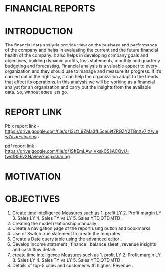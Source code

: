 # FINANCIAL REPORTS 
# INTRODUCTION 
The financial data analysis provide view on the business and performance of the company and helps in evaluating the current and the future financial health of the company. It also helps in developing company goals and objectives, building dynamic profits, loss statements, monthly and quarterly budgeting and forecasting. Financial analysis is a valuable aspect to every organization and they should use to manage and measure its progress. If it’s carried out in the right way, it can help the organization adapt to the trends that affect its operations.  In this analysis we will be working as a financial analyst for an organization and carry out the insights from the available data. So, without adieu lets go. 
# REPORT LINK 
Pbix report link - https://drive.google.com/file/d/13Lft_9ZMa3fL5ceu9t7RGZY2TBnXv7lX/view?usp=sharing . 

pdf report link - https://drive.google.com/file/d/1SftEmLAw_VkskCS8ACQvU-two1B5EvXN/view?usp=sharing
# MOTIVATION 

# OBJECTIVES 
1. Create time intelligence Measures such as 1. profit LY 2. Profit margin LY 3. Sales LY 4. Sales TY vs LY 5. Sales YTD,QTD,MTD .
2. Creating the model relationship manually . 
3. Create a navigation page of the report using button and bookmarks 
4. Use of Switch true statement to create the templates 
5. Create a Date query table using the advanced editor . 
6. Develop Income statement , finance , balance sheet , revenue insights and cash flow details 
7. create time intelligence Measures such as 1. profit LY 2. Profit margin LY 3. Sales LY 4. Sales TY vs LY 5. Sales YTD,QTD,MTD . 
8. Details of top-5 cities and customer with highest Revenue . 


